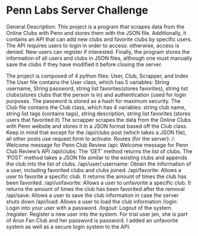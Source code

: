 # Penn Labs Server Challenge

General Description:
This project is a program that scrapes data from the Online Clubs with Penn and stores them with the JSON file. Additionally, it contains an API that can add new clubs and favorite clubs by specific users. The API requires users to login in order to access: otherwise, access is denied. New users can register if interested. Finally, the program stores the information of all users and clubs in JSON files, although one must manually save the clubs if they have modified it before closing the server.

The project is composed of 4 python files: User, Club, Scrapper, and Index
The User file contains the User class, which has 5 variables:
String username, String password, string list favorites(stores favorites), string list clubs(stores clubs that the person is in) and authentication (used for login purposes. The password is stored as a hash for maximum security.
The Club file contains the Club class, which has 4 variables: string club name, string list tags (contains tags), string description, string list favorites (stores users that favorited it)
The scrapper scrapes the data from the Online Clubs with Penn website and stores it in a JSON format based off the Club class.
Keep in mind that except for the /api/clubs post (which takes a JSON file), all other posts use request.form to activate. 
Routes (for the server):
/: Welcome message for Penn Club Review
/api: Welcome message for Penn Club Review’s API
/api/clubs: The ‘GET’ method returns the list of clubs. The ‘POST’ method takes a JSON file similar to the existing clubs and appends the club into the list of clubs.
/api/user/:username: Obtain the information of a user, including favorited clubs and clubs joined. 
/api/favorite: Allows a user to favorite a specific club. It returns the amount of times the club has been favorited. 
/api/unfavorite: Allows a user to unfavorite a specific club.  It returns the amount of times the club has been favorited after the removal
/api/save: Allows a user to save the club information in case the server shuts down
/api/load: Allows a user to load the club information
/login: Login into your user with a password. 
/logout: Logout of the system.
/register: Register a new user into the system.
For trial user jen, she is part of Arun Fan Club and her password is password.
I added an unfavorite system as well as a secure login system to the API.
